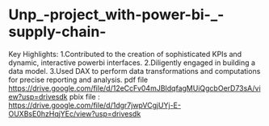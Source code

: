 # Unp_-project_with-power-bi-_-supply-chain-
Key Highlights: 1.Contributed to the creation of sophisticated KPIs and dynamic, interactive powerbi interfaces. 2.Diligently engaged in building a data model. 3.Used DAX to perform data transformations and computations for precise reporting and analysis.
pdf file https://drive.google.com/file/d/12eCcFv04mJBIdqfagMUiQgcbOerD73sA/view?usp=drivesdk
pbix file : https://drive.google.com/file/d/1dgr7jwpVCgjUYj-E-OUXBsE0hzHqjYEc/view?usp=drivesdk
